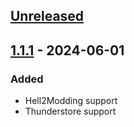 ## [Unreleased]

## [1.1.1] - 2024-06-01

### Added

- Hell2Modding support
- Thunderstore support

[unreleased]: https://github.com/gabrielmarx13/ExtendedAltarOfAshes/compare/1.1.1...HEAD
[1.1.1]: https://github.com/gabrielmarx13/ExtendedAltarOfAshes/compare/f8898bbdc74d1af6748e80bccf2731ebc711fe9b...1.1.1
